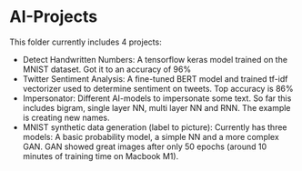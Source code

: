# AI-Projects
This folder currently includes 4 projects:
- Detect Handwritten Numbers: A tensorflow keras model trained on the MNIST dataset. Got it to an accuracy of 96%
- Twitter Sentiment Analysis: A fine-tuned BERT model and trained tf-idf vectorizer used to determine sentiment on tweets. Top accuracy is 86%
- Impersonator: Different AI-models to impersonate some text. So far this includes bigram, single layer NN, multi layer NN and RNN. The example is creating new names.
- MNIST synthetic data generation (label to picture): Currently has three models: A basic probability model, a simple NN and a more complex GAN. GAN showed great images after only 50 epochs (around 10 minutes of training time on Macbook M1).

